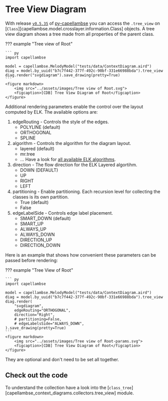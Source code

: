 <!--
 ~ SPDX-FileCopyrightText: 2022 Copyright DB Netz AG and the capellambse-context-diagrams contributors
 ~ SPDX-License-Identifier: Apache-2.0
 -->

# Tree View Diagram

With release [`v0.5.35`](https://github.com/DSD-DBS/py-capellambse/releases/tag/v0.5.35) of [py-capellambse](https://github.com/DSD-DBS/py-capellambse) you can access the
`.tree_view` on [`Class`][capellambse.model.crosslayer.information.Class]
objects. A tree view diagram shows a tree made from all properties of the
parent class.

??? example "Tree view of Root"

    ``` py
    import capellambse

    model = capellambse.MelodyModel("tests/data/ContextDiagram.aird")
    diag = model.by_uuid("b7c7f442-377f-492c-90bf-331e66988bda").tree_view
    diag.render("svgdiagram").save_drawing(pretty=True)
    ```
    <figure markdown>
        <img src="../assets/images/Tree view of Root.svg">
        <figcaption>[CDB] Tree View Diagram of Root</figcaption>
    </figure>

Additional rendering parameters enable the control over the layout computed by
ELK. The available options are:

1. edgeRouting - Controls the style of the edges.
    - POLYLINE (default)
    - ORTHOGONAL
    - SPLINE
2. algorithm - Controls the algorithm for the diagram layout.
    - layered (default)
    - mr.tree
    - ... Have a look for [all available ELK algorithms](https://eclipse.dev/elk/reference/algorithms.html).
3. direction - The flow direction for the ELK Layered algortihm.
    - DOWN (DEFAULT)
    - UP
    - RIGHT
    - LEFT
4. partitioning - Enable partitioning. Each recursion level for collecting the
classes is its own partition.
    - True (default)
    - False
5. edgeLabelSide - Controls edge label placement.
    - SMART_DOWN (default)
    - SMART_UP
    - ALWAYS_UP
    - ALWAYS_DOWN
    - DIRECTION_UP
    - DIRECTION_DOWN

Here is an example that shows how convenient these parameters can be passed
before rendering:

??? example "Tree View of Root"

    ``` py
    import capellambse

    model = capellambse.MelodyModel("tests/data/ContextDiagram.aird")
    diag = model.by_uuid("b7c7f442-377f-492c-90bf-331e66988bda").tree_view
    diag.render(
        "svgdiagram",
        edgeRouting="ORTHOGONAL",
        direction="Right",
        # partitioning=False,
        # edgeLabelsSide="ALWAYS_DOWN",
    ).save_drawing(pretty=True)
    ```
    <figure markdown>
        <img src="../assets/images/Tree view of Root-params.svg">
        <figcaption>[CDB] Tree View Diagram of Root</figcaption>
    </figure>

They are optional and don't need to be set all together.

## Check out the code

To understand the collection have a look into the
[`class_tree`][capellambse_context_diagrams.collectors.tree_view] module.
